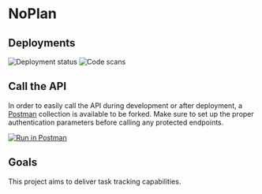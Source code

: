 # NoPlan

## Deployments

![Deployment status](https://github.com/ThorstenSauter/NoPlan/actions/workflows/deploy.yml/badge.svg) ![Code scans](https://github.com/ThorstenSauter/NoPlan/actions/workflows/codeql-analysis.yml/badge.svg)

## Call the API
In order to easily call the API during development or after deployment, a [Postman](https://www.postman.com/) collection is available to be forked. Make sure to set up the proper authentication parameters before calling any protected endpoints.

[![Run in Postman](https://run.pstmn.io/button.svg)](https://app.getpostman.com/run-collection/11545383-44b0d3ed-b834-48df-a31a-bac27c54e41d?action=collection%2Ffork&collection-url=entityId%3D11545383-44b0d3ed-b834-48df-a31a-bac27c54e41d%26entityType%3Dcollection%26workspaceId%3Dcb449a10-b5f3-439f-812b-e1ac13437c9b)

## Goals

This project aims to deliver task tracking capabilities.
